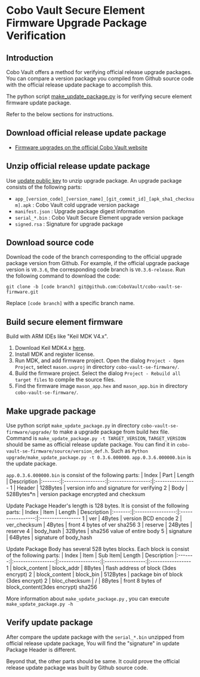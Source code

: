 # Cobo Vault Secure Element Firmware Upgrade Package Verification

## Introduction
Cobo Vault offers a method for verifying official release upgrade packages. You can compare a version package you compiled from Github source code with the official release update package to accomplish this.

The python script [make_update_package.py](https://github.com/CoboVault/cobo-vault-se-firmware/tree/master/upgrade/make_update_package.py) is for verifying secure element firmware update package.

Refer to the below sections for instructions.

## Download official release update package
- [Firmware upgrades on the official Cobo Vault website](https://cobo.com/hardware-wallet/firmware)

## Unzip official release update package
Use [update public key](https://github.com/CoboVault/cobo-vault-cold/blob/master/app/build.gradle#L112) to unzip upgrade package.
An upgrade package consists of the following parts:
- `app_[version_code]_[version_name]_[git_commit_id]_[apk_sha1_checksum].apk` : Cobo Vault cold upgrade version package
- `manifest.json` : Upgrade package digest information
- `serial_*.bin` : Cobo Vault Secure Element upgrade version package
- `signed.rsa` : Signature for upgrade package

## Download source code
Download the code of the branch corresponding to the official upgrade package version from Github. For example, if the official upgrade package version is `V0.3.6`, the corresponding code branch is `V0.3.6-release`.
Run the following command to download the code:

`git clone -b [code branch] git@github.com:CoboVault/cobo-vault-se-firmware.git`

Replace `[code branch]` with a specific branch name.

## Build secure element firmware
Build with ARM IDEs like "Keil MDK V4.x".   
1. Download Keil MDK4.x [here](https://www.keil.com/demo/eval/armv4.htm).
2. Install MDK and register license.
3. Run MDK, and add firmware project. Open the dialog `Project - Open Project`, select `mason.uvproj` in directory `cobo-vault-se-firmware/`.
4. Build the firmware project. Select the dialog `Project - Rebuild all target files` to compile the source files.
5. Find the firmware image `mason_app.hex` and `mason_app.bin` in directory `cobo-vault-se-firmware/`.

## Make upgrade package
  Use python script `make_update_package.py` in directory `cobo-vault-se-firmware/upgrade/` to make a upgrade package from build hex file.
  Command is `make_update_package.py -t TARGET_VERSION`, `TARGET_VERSION` should be same as official release update package. You can find it in `cobo-vault-se-firmware/source/version_def.h`.
  Such as `Python upgrade/make_update_package.py -t 0.3.6.000000`. `app.0.3.6.000000.bin` is the update package.

  `app.0.3.6.000000.bin` is consist of the following parts:
| Index | Part | Length | Description
|:-------:|:-----------------:|:-----------------:|:-----------------
1 | Header | 128Bytes   | version info and signature for verifying
2 | Body   | 528Bytes*n | version package encrypted and checksum

Update Package Header's length is 128 bytes. It is consist of the following parts:
| Index | Item | Length | Description
|:-------:|:-----------------:|:-----------------:|:-----------------
1 | ver            | 4Bytes     | version BCD encode
2 | ver_checksum   | 4Bytes     | front 4 bytes of ver sha256
3 | reserve        | 24Bytes    | reserve
4 | body_hash      | 32Bytes    | sha256 value of entire body
5 | signature      | 64Bytes    | signature of body_hash

Update Package Body has several 528 bytes blocks. Each block is consist of the following parts:
| Index | Item |  Sub Item| Length | Description
|:-------:|:-----------------:|:-----------------:|:-----------------:|:-----------------
1 | block_content  |  block_addr   | 8Bytes   | flash address of block (3des encrypt)
2 | block_content  |  block_bin    | 512Bytes | package bin of block (3des encrypt)
2 | bloc_checksum  |  /            | 8Bytes   | front 8 bytes of block_content(3des encrypt) sha256

More information about `make_update_package.py` , you can execute `make_update_package.py -h`

## Verify update package
After compare the update package with the `serial_*.bin` unzipped from official release update package,
You will find the "signature" in update Package Header is different.

Beyond that, the other parts should be same.
It could prove the official release update package was built by Github source code.